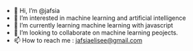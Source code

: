 - 👋 Hi, I’m @jafsia 
- 👀 I’m interested in machine learning and artificial intelligence
- 🌱 I’m currently learning  machine learning with javascript
- 💞️ I’m looking to collaborate on machine learning peojects.
- 📫 How to reach me : jafsiaelisee@gmail.com

<!---
jafsia/jafsia is a ✨ special ✨ repository because its `README.md` (this file) appears on your GitHub profile.
You can click the Preview link to take a look at your changes.
--->
